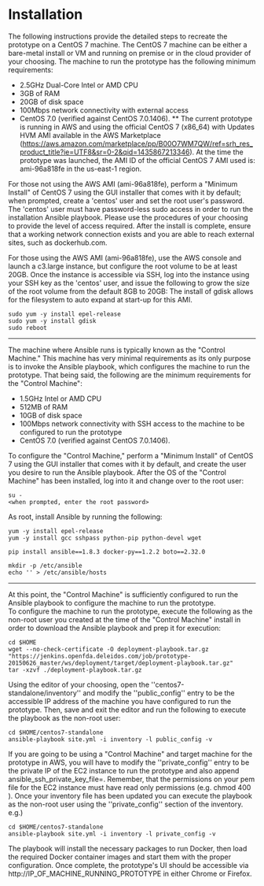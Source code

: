 # Installation
The following instructions provide the detailed steps to recreate the prototype on a CentOS 7 machine.  The CentOS 7 machine can be 
either a bare-metal install or VM and running on premise or in the cloud provider of your choosing.  The machine to run the prototype has 
the following minimum requirements:

* 2.5GHz Dual-Core Intel or AMD CPU
* 3GB of RAM
* 20GB of disk space
* 100Mbps network connectivity with external access
* CentOS 7.0 (verified against CentOS 7.0.1406).
** The current prototype is running in AWS and using the official CentOS 7 (x86_64) with Updates HVM AMI available in the AWS Marketplace (https://aws.amazon.com/marketplace/pp/B00O7WM7QW/ref=srh_res_product_title?ie=UTF8&sr=0-2&qid=1435867213346).
   At the time the prototype was launched, the AMI ID of the official CentOS 7 AMI used is: ami-96a818fe in the us-east-1 region.

For those not using the AWS AMI (ami-96a818fe), perform a "Minimum Install" of CentOS 7 using the GUI installer that comes with it by default; when prompted, 
create a 'centos' user and set the root user's password.  The 'centos' user must have password-less sudo access in order to run the installation Ansible playbook.
Please use the procedures of your choosing to provide the level of access required.  After the install is complete, ensure that a working network connection 
exists and you are able to reach external sites, such as dockerhub.com.

For those using the AWS AMI (ami-96a818fe), use the AWS console and launch a c3.large instance, but configure the root volume to be 
at least 20GB.  Once the instance is accessible via SSH, log into the instance using your SSH key as the 'centos' user, and issue the following to 
grow the size of the root volume from the default 8GB to 20GB:
The install of gdisk allows for the filesystem to auto expand at start-up for this AMI.
```
sudo yum -y install epel-release
sudo yum -y install gdisk
sudo reboot
```

***

The machine where Ansible runs is typically known as the "Control Machine."  This machine has very minimal requirements as its only purpose is to invoke the Ansible
playbook, which configures the machine to run the prototype.  That being said, the following are the minimum requirements for the "Control Machine":

* 1.5GHz Intel or AMD CPU
* 512MB of RAM
* 10GB of disk space
* 100Mbps network connectivity with SSH access to the machine to be configured to run the prototype
* CentOS 7.0 (verified against CentOS 7.0.1406).

To configure the "Control Machine," perform a "Minimum Install" of CentOS 7 using the GUI installer that comes with it by default, and create the user you desire
to run the Ansible playbook.  After the OS of the "Control Machine" has been installed, log into it and change over to the root user:
```
su - 
<when prompted, enter the root password>
```

As root, install Ansible by running the following:
```
yum -y install epel-release
yum -y install gcc sshpass python-pip python-devel wget
	
pip install ansible==1.8.3 docker-py==1.2.2 boto==2.32.0
	
mkdir -p /etc/ansible
echo '' > /etc/ansible/hosts 
```


***


At this point, the "Control Machine" is sufficiently configured to run the Ansible playbook to configure the machine to run the prototype.  
To configure the machine to run the prototype, execute the following as the non-root user you created at the time of the "Control Machine" install in order
to download the Ansible playbook and prep it for execution:
```
cd $HOME
wget --no-check-certificate -O deployment-playbook.tar.gz "https://jenkins.openfda.deleidos.com/job/prototype-20150626_master/ws/deployment/target/deployment-playbook.tar.gz"
tar -xzvf ./deployment-playbook.tar.gz
```

Using the editor of your choosing, open the ''centos7-standalone/inventory'' and modify the ''public_config'' entry to be the accessible IP
address of the machine you have configured to run the prototype.  Then, save and exit the editor and run the following to 
execute the playbook as the non-root user:
```
cd $HOME/centos7-standalone
ansible-playbook site.yml -i inventory -l public_config -v
```

If you are going to be using a "Control Machine" and target machine for the prototype in AWS, you will have to 
modify the ''private_config'' entry to be the private IP of the EC2 instance to run the prototype and also append ansible_ssh_private_key_file=<path to your pem>.  Remember, that 
the permissions on your pem file for the EC2 instance must have read only permissions (e.g. chmod 400 <path to your pem>).  Once your inventory file has been updated
you can execute the playbook as the non-root user using
the ''private_config'' section of the inventory. e.g.)
```
cd $HOME/centos7-standalone
ansible-playbook site.yml -i inventory -l private_config -v
```


The playbook will install the necessary packages to run Docker, then load the required Docker container images and 
start them with the proper configuration.  Once complete, the prototype's UI should be accessible via http://IP_OF_MACHINE_RUNNING_PROTOTYPE in either Chrome or Firefox.
